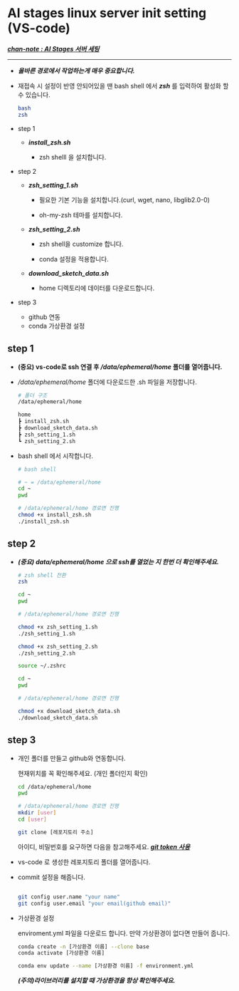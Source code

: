# AI stages linux server init setting (VS-code)
[***chan-note : AI Stages 서버 세팅***](https://watery-monkey-d20.notion.site/AI-Stages-fc11af229b504cffbde024a394500b48)


---
- ***올바른 경로에서 작업하는게 매우 중요합니다.***


- 재접속 시 설정이 반영 안되어있을 땐 bash shell 에서 ***zsh*** 를 입력하여 활성화 할 수 있습니다.
    
    ```bash
    bash
    zsh
    ```  


- step 1
    - ***install_zsh.sh*** 

        -  zsh shelll 을 설치합니다.

-  step 2
    - ***zsh_setting_1.sh*** 

        - 필요한 기본 기능을 설치합니다.(curl, wget, nano, libglib2.0-0)

        - oh-my-zsh 테마를 설치합니다.

    - ***zsh_setting_2.sh*** 

        -  zsh shell을 customize 합니다.

        -  conda 설정을 적용합니다.
        
    - ***download_sketch_data.sh*** 
        -  home 디렉토리에 데이터를 다운로드합니다.

- step 3
    - github 연동
    - conda 가상환경 설정

## step 1 



- **(중요) vs-code로 ssh 연결 후 */data/ephemeral/home* 폴더를 열어줍니다.**


-  */data/ephemeral/home* 폴더에 다운로드한 .sh 파일을 저장합니다.
    ```bash
    # 폴더 구조
    /data/ephemeral/home

    home
    ┣ install_zsh.sh
    ┣ download_sketch_data.sh
    ┣ zsh_setting_1.sh
    ┗ zsh_setting_2.sh

    ```

- bash shell 에서 시작합니다.
    ```bash
    # bash shell

    # ~ = /data/ephemeral/home
    cd ~
    pwd

    # /data/ephemeral/home 경로면 진행    
    chmod +x install_zsh.sh
    ./install_zsh.sh
    ```

## step 2

- ***(중요) *data/ephemeral/home* 으로 ssh를 열었는 지 한번 더 확인해주세요.***

    ```bash
    # zsh shell 전환
    zsh

    cd ~
    pwd

    # /data/ephemeral/home 경로면 진행    

    chmod +x zsh_setting_1.sh
    ./zsh_setting_1.sh

    chmod +x zsh_setting_2.sh
    ./zsh_setting_2.sh

    source ~/.zshrc
    ```

    ```bash
    cd ~
    pwd

    # /data/ephemeral/home 경로면 진행    

    chmod +x download_sketch_data.sh
    ./download_sketch_data.sh
    ```
## step 3 

- 개인 폴더를 만들고 github와 연동합니다.

    현재위치를 꼭 확인해주세요. (개인 폴더인지 확인)

    ```bash
    cd /data/ephemeral/home
    pwd

    # /data/ephemeral/home 경로면 진행
    mkdir [user]
    cd [user]

    git clone [레포지토리 주소]
    ```
    아이디, 비밀번호를 요구하면 다음을 참고해주세요. [***git token 사용***](https://watery-monkey-d20.notion.site/github-clone-11c1326a129980a3a6c2d0e73443716e)  




- vs-code 로 생성한 레포지토리 폴더를 열어줍니다.
    


- commit 설정을 해줍니다.
    ```bash
    
    git config user.name "your name"
    git config user.email "your email(github email)"
    ```

- 가상환경 설정

    enviroment.yml 파일을 다운로드 합니다.
    만약 가상환경이 없다면 만들어 줍니다.
    ```bash
    conda create -n [가상환경 이름] --clone base
    conda activate [가상환경 이름]

    conda env update --name [가상환경 이름] -f environment.yml
    ```

    ***(주의)라이브러리를 설치할 때 가상환경을 항상 확인해주세요.***
    










